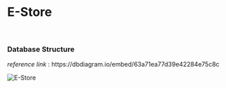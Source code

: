 # E-Store
<br>
<h3> Database Structure </h3>
 <em>reference link</em> : https://dbdiagram.io/embed/63a71ea77d39e42284e75c8c

![E-Store](https://user-images.githubusercontent.com/88606859/209450293-13f6a299-60f9-41c1-a676-4e5595ce0f12.png)
